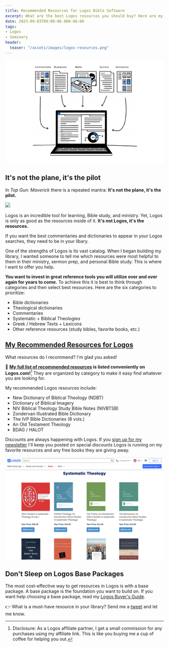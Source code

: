 ```yaml
---
title: Recommended Resources for Logos Bible Software
excerpt: What are the best Logos resources you should buy? Here are my recommendations.
date: 2023-09-03T09:00:00.000-06:00
tags:
- Logos
- Seminary
header:
  teaser: "/assets/images/logos-resources.png"
---
```

![](/assets/images/IMG_0920.jpeg) 

## It's not the plane, it's the pilot
In _Top Gun: Maverick_ there is a repeated mantra: **It's not the plane, it's the pilot.**

![](/assets/images/Rooster-top-gun-plane-pilot.GIF)

Logos is an incredible tool for learning, Bible study, and ministry. Yet, Logos is only as good as the resources inside of it. **It's not Logos, it's the resources.**

If you want the best commentaries and dictionaries to appear in your Logos searches, they need to be in your libary. 

One of the strengths of Logos is its vast catalog. When I began building my library, I wanted someone to tell me which resources were most helpful to them in their ministry, sermon prep, and personal Bible study. This is where I want to offer you help.

**You want to invest in great reference tools you will utilize over and over again for years to come.** To achieve this it is best to think through categories and then select best resources. Here are the six categories to prioritize:

* Bible dictionaries
* Theological dictionaries
* Commentaries
* Systematic + Biblical Theologies
* Greek / Hebrew Texts + Lexicons
* Other reference resources (study bibles, favorite books, etc.)

## [My Recommended Resources for Logos](https://partner.logosbible.com/click.track?CID=453900&AFID=467957&nonencodedurl=https://www.logos.com/nickstapleton)
What resources do I recommend? I'm glad you asked!

🙌 **[My full list of recommended resources](https://partner.logosbible.com/click.track?CID=453900&AFID=467957&nonencodedurl=https://www.logos.com/nickstapleton) is listed conveniently on Logos.com!**[^1] They are organized by category to make it easy find whatever you are looking for.

My recommended Logos resources include:
- New Dictionary of Biblical Theology (NDBT)
- Dictionary of Biblical Imagery
- NIV Biblical Theology Study Bible Notes (NIVBTSB)
- Zondervan Illustrated Bible Dictionary
- The IVP Bible Dictionaries (8 vols.)
- An Old Testament Theology
- BDAG / HALOT

Discounts are always happening with Logos. If you [sign up for my newsletter](https://nickstapleton.ck.page) I'll keep you posted on special discounts Logos is running on my favorite resources and any free books they are giving away.

[![](/assets/images/IMG_0901.jpeg)](https://partner.logosbible.com/click.track?CID=453900&AFID=467957&nonencodedurl=https://www.logos.com/nickstapleton)

[^1]: Disclosure: As a Logos affiliate partner, I get a small commission for any purchases using my affiliate link. This is like you buying me a cup of coffee for helping you out.

## Don't Sleep on Logos Base Packages
The most cost-effective way to get resources in Logos is with a base package. A base package is the foundation you want to build on. If you want help choosing a base package, read my [Logos Buyer's Guide](https://www.nickstapleton.me/logos-buyers-guide/).

👉 What is a must-have resource in your library? Send me a [tweet](http://www.twitter.com/nickstapleton) and let me know.

<script async data-uid="e75da6f296" src="https://nickstapleton.ck.page/e75da6f296/index.js"></script>
